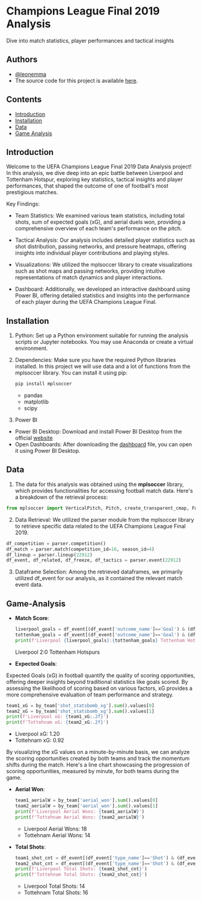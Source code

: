 # Champions League Final 2019 Analysis
Dive into match statistics, player performances and tactical insights

## Authors

- [@leonemma](https://github.com/leonemma)
- The source code for this project is available [here](https://github.com/leonemma/UCL2019Final-LIVvsTOT-Insights/blob/main/Football%20Data%20Analysis.ipynb).

## Contents  
- [Introduction](#Introduction)
- [Installation](#Installation)
- [Data](#Data)
- [Game Analysis](#Game-Analysis)

## Introduction

Welcome to the UEFA Champions League Final 2019 Data Analysis project! In this analysis, we dive deep into an epic battle between Liverpool and Tottenham Hotspur, exploring key statistics, tactical insights and player performances, that shaped the outcome of one of football's most prestigious matches.

Key Findings:
- Team Statistics: We examined various team statistics, including total shots, sum of expected goals (xG), and aerial duels won, providing a comprehensive overview of each team's performance on the pitch.

- Tactical Analysis: Our analysis includes detailed player statistics such as shot distribution, passing networks, and pressure heatmaps, offering insights into individual player contributions and playing styles.

- Visualizations: We utilized the mplsoccer library to create visualizations such as shot maps and passing networks, providing intuitive representations of match dynamics and player interactions.

- Dashboard: Additionally, we developed an interactive dashboard using Power BI, offering detailed statistics and insights into the performance of each player during the UEFA Champions League Final.

## Installation

1. Python: Set up a Python environment suitable for running the analysis scripts or Jupyter notebooks. You may use Anaconda or create a virtual environment.

2. Dependencies: Make sure you have the required Python libraries installed. In this project we will use data and a lot of functions from the mplsoccer library. You can install it using pip:
     ```python
     pip install mplsoccer 
     ```
     - pandas
     - matplotlib
     - scipy

3. Power BI 
- Power BI Desktop: Download and install Power BI Desktop from the official [website](https://powerbi.microsoft.com/en-us/desktop/)
- Open Dashboards: After downloading the [dashboard](https://github.com/leonemma/UCL2019Final-LIVvsTOT-Insights/blob/main/Players%20Performance.pbix) file, you can open it using Power BI Desktop.

## Data   

1.  The data for this analysis was obtained using the __mplsoccer__ library, which provides functionalities for accessing football match data. Here's a breakdown of the retrieval process:
```python
from mplsoccer import VerticalPitch, Pitch, create_transparent_cmap, FontManager, arrowhead_marker, Sbopen
```
2.  Data Retrieval: We utilized the parser module from the mplsoccer library to retrieve specific data related to the UEFA Champions League Final 2019.
```python
df_competition = parser.competition()
df_match = parser.match(competition_id=16, season_id=4)
df_lineup = parser.lineup(22912)
df_event, df_related, df_freeze, df_tactics = parser.event(22912)
```
3.  Dataframe Selection: Among the retrieved dataframes, we primarily utilized df_event for our analysis, as it contained the relevant match event data.


## Game-Analysis  
- __Match Score__:
  ```python
  liverpool_goals = df_event[(df_event['outcome_name']=='Goal') & (df_event['team_name']=='Liverpool')].shape[0]
  tottenham_goals = df_event[(df_event['outcome_name']=='Goal') & (df_event['team_name']=='Tottenham Hotspur')].shape[0]
  print(f'Liverpool {liverpool_goals}:{tottenham_goals} Tottenham Hotspurs')
  ```
  Liverpool 2:0 Tottenham Hotspurs

- __Expected Goals__:
  
Expected Goals (xG) in football quantify the quality of scoring opportunities, offering deeper insights beyond traditional statistics like goals scored. By assessing the likelihood of scoring based on various factors, xG provides a more comprehensive evaluation of team performance and strategy.  

  ```python
  team1_xG = by_team['shot_statsbomb_xg'].sum().values[0]
  team2_xG = by_team['shot_statsbomb_xg'].sum().values[1]
  print(f'Liverpool xG: {team1_xG:.2f}')
  print(f'Tottehnam xG: {team2_xG:.2f}')
  ```
   - Liverpool xG: 1.20
   - Tottehnam xG: 0.92

 By visualizing the xG values on a minute-by-minute basis, we can analyze the scoring opportunities created by both teams and track the momentum shifts during the match. Here's a line chart showcasing the progression of scoring opportunities, measured by minute, for both teams during the game.  



- __Aerial Won__:
  ```python
  team1_aerialW = by_team['aerial_won'].sum().values[0]
  team2_aerialW = by_team['aerial_won'].sum().values[1]
  print(f'Liverpool Aerial Wons: {team1_aerialW}')
  print(f'Tottehnam Aerial Wons: {team2_aerialW}')
  ```
   - Liverpool Aerial Wons: 18
   - Tottehnam Aerial Wons: 14

- __Total Shots__:
  ```python
  team1_shot_cnt = df_event[(df_event['type_name']=='Shot') & (df_event['team_id']==24)].shape[0]
  team2_shot_cnt = df_event[(df_event['type_name']=='Shot') & (df_event['team_id']==38)].shape[0]
  print(f'Liverpool Total Shots: {team1_shot_cnt}')
  print(f'Tottehnam Total Shots: {team2_shot_cnt}')
  ```
   - Liverpool Total Shots: 14
   - Tottehnam Total Shots: 16
  


  
